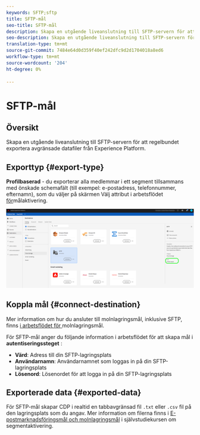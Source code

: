 ```yaml
---
keywords: SFTP;sftp
title: SFTP-mål
seo-title: SFTP-mål
description: Skapa en utgående liveanslutning till SFTP-servern för att regelbundet exportera avgränsade datafiler från Experience Platform.
seo-description: Skapa en utgående liveanslutning till SFTP-servern för att regelbundet exportera avgränsade datafiler från Experience Platform.
translation-type: tm+mt
source-git-commit: 7484e64d0d359f40ef242dfc9d2d1704018a8ed6
workflow-type: tm+mt
source-wordcount: '204'
ht-degree: 0%

---
```



# SFTP-mål

## Översikt

Skapa en utgående liveanslutning till SFTP-servern för att regelbundet exportera avgränsade datafiler från Experience Platform.

## Exporttyp {#export-type}

**Profilbaserad** - du exporterar alla medlemmar i ett segment tillsammans med önskade schemafält (till exempel: e-postadress, telefonnummer, efternamn), som du väljer på skärmen Välj attribut i arbetsflödet [för](../../ui/activate-destinations.md#select-attributes)målaktivering.

![Profilbaserad SFTP-exporttyp](../../assets/catalog/cloud-storage/sftp/catalog.png)

## Koppla mål {#connect-destination}

Mer information om hur du ansluter till molnlagringsmål, inklusive SFTP, finns [i arbetsflödet för ](./workflow.md)molnlagringsmål.

För SFTP-mål anger du följande information i arbetsflödet för att skapa mål i **autentiseringssteget** :

* **Värd**: Adress till din SFTP-lagringsplats
* **Användarnamn**: Användarnamnet som loggas in på din SFTP-lagringsplats
* **Lösenord**: Lösenordet för att logga in på din SFTP-lagringsplats

## Exporterade data {#exported-data}

För SFTP-mål skapar CDP i realtid en tabbavgränsad fil `.txt` eller `.csv` fil på den lagringsplats som du angav. Mer information om filerna finns i [E-postmarknadsföringsmål och molnlagringsmål](../../ui/activate-destinations.md#esp-and-cloud-storage) i självstudiekursen om segmentaktivering.